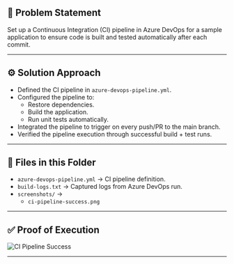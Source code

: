 ## 📌 Problem Statement  
Set up a Continuous Integration (CI) pipeline in Azure DevOps for a sample application to ensure code is built and tested automatically after each commit.  

---

## ⚙️ Solution Approach  
- Defined the CI pipeline in `azure-devops-pipeline.yml`.  
- Configured the pipeline to:  
  - Restore dependencies.  
  - Build the application.  
  - Run unit tests automatically.  
- Integrated the pipeline to trigger on every push/PR to the main branch.  
- Verified the pipeline execution through successful build + test runs.  

---

## 📂 Files in this Folder  
- `azure-devops-pipeline.yml` → CI pipeline definition.  
- `build-logs.txt` → Captured logs from Azure DevOps run.  
- `screenshots/` →  
  - `ci-pipeline-success.png`  

---

## ✅ Proof of Execution  
![CI Pipeline Success](screenshots/ci-pipeline-success.png)  

---



